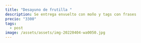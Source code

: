 ```yaml
---
title: "Desayuno de frutilla "
description: Se entrega envuelto con moño y tags con frases
precio: "3300"
tags:
  - post
image: /assets/assets/img-20220404-wa0050.jpg
---
```


